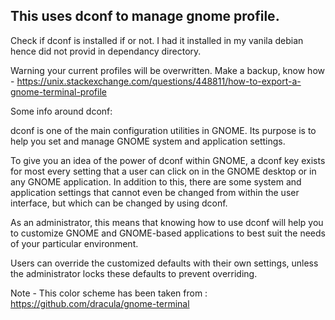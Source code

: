 ## This uses dconf to manage gnome profile.
Check if dconf is installed if or not. I had it installed in my vanila debian hence did not provid in dependancy directory.

Warning your current profiles will be overwritten. Make a backup, know how - https://unix.stackexchange.com/questions/448811/how-to-export-a-gnome-terminal-profile

Some info around dconf:

dconf is one of the main configuration utilities in GNOME. Its purpose is to help you set and manage GNOME system and application settings.

To give you an idea of the power of dconf within GNOME, a dconf key exists for most every setting that a user can click on in the GNOME desktop or in any GNOME application. In addition to this, there are some system and application settings that cannot even be changed from within the user interface, but which can be changed by using dconf.

As an administrator, this means that knowing how to use dconf will help you to customize GNOME and GNOME-based applications to best suit the needs of your particular environment.

Users can override the customized defaults with their own settings, unless the administrator locks these defaults to prevent overriding.

Note - This color scheme has been taken from : https://github.com/dracula/gnome-terminal

